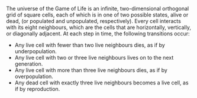 The universe of the Game of Life is an infinite, two-dimensional 
orthogonal grid of square cells, each of which is in one of two 
possible states, alive or dead, (or populated and unpopulated, 
respectively). Every cell interacts with its eight neighbours, which 
are the cells that are horizontally, vertically, or diagonally 
adjacent. At each step in time, the following transitions occur:

* Any live cell with fewer than two live neighbours dies, as if by underpopulation.
* Any live cell with two or three live neighbours lives on to the next generation.
* Any live cell with more than three live neighbours dies, as if by overpopulation.
* Any dead cell with exactly three live neighbours becomes a live cell, as if by reproduction.
